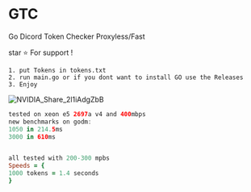 # GTC
Go Dicord Token Checker Proxyless/Fast

star ⭐ For support !



```
1. put Tokens in tokens.txt
2. run main.go or if you dont want to install GO use the Releases
3. Enjoy
```

![NVIDIA_Share_2l1iAdgZbB](https://user-images.githubusercontent.com/110062350/203656244-88bb929b-5081-4489-8740-55b50eb723e7.gif)


```kt
tested on xeon e5 2697a v4 and 400mbps
new benchmarks on godm:
1050 in 214.5ms
3000 in 610ms
```
```ruby

all tested with 200-300 mpbs
Speeds = {
1000 tokens = 1.4 seconds
}

```
